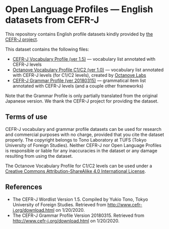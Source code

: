 # Open Language Profiles — English datasets from CEFR-J

This repository contains English profile datasets kindly provided by [the CEFR-J project](http://www.cefr-j.org/).

This dataset contains the following files:

* [CEFR-J Vocabulary Profile (ver 1.5)](https://github.com/openlanguageprofiles/olp-en-cefrj/blob/master/cefrj-vocabulary-profile-1.5.csv) — vocabulary list annotated with CEFR-J levels
* [Octanove Vocabulary Profile C1/C2 (ver 1.0)](https://github.com/openlanguageprofiles/olp-en-cefrj/blob/master/octanove-vocabulary-profile-c1c2-1.0.csv) — vocabulary list annotated with CEFR-J levels (for C1/C2 levels), created by [Octanove Labs](http://www.octanove.com/)
* [CEFR-J Grammar Profile (ver 20180315)](https://github.com/openlanguageprofiles/olp-en-cefrj/blob/master/cefrj-grammar-profile-20180315.csv) — grammatical item list annotated with CEFR-J levels (and a couple other frameworks)

Note that the Grammar Profile is only partially translated from the original Japanese version. We thank the CEFR-J project for providing the dataset.

## Terms of use

CEFR-J vocabulary and grammar profile datasets can be used for research and commercial purposes with no charge, provided that you cite the dataset properly. The copyright belongs to Tono Laboratory at TUFS (Tokyo University of Foreign Studies). Neither CEFR-J nor Open Language Profiles is responsible or liable for any inaccuracies in the dataset or any damage resulting from using the dataset.

The Octanove Vocabulary Profile for C1/C2 levels can be used under a [Creative Commons Attribution-ShareAlike 4.0 International License](https://creativecommons.org/licenses/by-sa/4.0/).

## References

* The CEFR-J Wordlist Version 1.5. Compiled by Yukio Tono, Tokyo University of Foreign Studies. Retrieved from http://www.cefr-j.org/download.html on 1/20/2020.
* The CEFR-J Grammar Profile Version 20180315. Retrieved from http://www.cefr-j.org/download.html on 1/20/2020.

